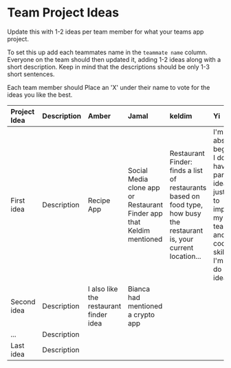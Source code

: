 # Team Project Ideas

Update this with 1-2 ideas per team member for what your teams app project.

To set this up add each teammates name in the `teammate name` column. Everyone
on the team should then updated it, adding 1-2 ideas along with a short 
description. Keep in mind that the descriptions should be only 1-3 short
sentences. 

Each team member should Place an 'X' under their name to vote for the ideas 
you like the best.

| Project Idea | Description | Amber | Jamal | keldim | Yi | teammate name | teammate name |
| :--- | :--- | :--- | :--- | :--- | :--- | :--- | :--- |
| First idea | Description | Recipe App | Social Media clone app or Restaurant Finder app that Keldim mentioned  | Restaurant Finder: finds a list of restaurants based on food type, how busy the restaurant is, your current location... | I'm absolute beginner. I don't have a particular idea. I'm just trying to improve my teamwork and coding skills, and I'm can do any idea.| | |
| Second idea | Description | I also like the restaurant finder idea | Bianca had mentioned a crypto app | | | | |
| ... | Description | | | | | | |
| Last idea | Description | | | | | | |
